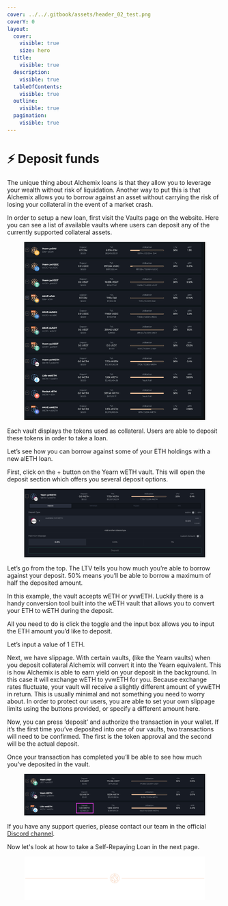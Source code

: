 ```yaml
---
cover: ../../.gitbook/assets/header_02_test.png
coverY: 0
layout:
  cover:
    visible: true
    size: hero
  title:
    visible: true
  description:
    visible: true
  tableOfContents:
    visible: true
  outline:
    visible: true
  pagination:
    visible: true
---
```


# ⚡ Deposit funds

The unique thing about Alchemix loans is that they allow you to leverage your wealth without risk of liquidation. Another way to put this is that Alchemix allows you to borrow against an asset without carrying the risk of losing your collateral in the event of a market crash.

In order to setup a new loan, first visit the Vaults page on the website. Here you can see a list of available vaults where users can deposit any of the currently supported collateral assets.

<figure><img src="../../.gitbook/assets/wedqxsz.png" alt=""><figcaption></figcaption></figure>

Each vault displays the tokens used as collateral. Users are able to deposit these tokens in order to take a loan.

Let’s see how you can borrow against some of your ETH holdings with a new alETH loan.

First, click on the + button on the Yearn wETH vault. This will open the deposit section which offers you several deposit options.

<figure><img src="../../.gitbook/assets/image (3) (1).png" alt=""><figcaption></figcaption></figure>

Let’s go from the top. The LTV tells you how much you’re able to borrow against your deposit. 50% means you’ll be able to borrow a maximum of half the deposited amount.

In this example, the vault accepts wETH or yvwETH. Luckily there is a handy conversion tool built into the wETH vault that allows you to convert your ETH to wETH during the deposit.

All you need to do is click the toggle and the input box allows you to input the ETH amount you’d like to deposit.

Let’s input a value of 1 ETH.

Next, we have slippage. With certain vaults, (like the Yearn vaults) when you deposit collateral Alchemix will convert it into the Yearn equivalent. This is how Alchemix is able to earn yield on your deposit in the background. In this case it will exchange wETH to yvwETH for you. Because exchange rates fluctuate, your vault will receive a slightly different amount of yvwETH in return. This is usually minimal and not something you need to worry about. In order to protect our users, you are able to set your own slippage limits using the buttons provided, or specify a different amount here.

Now, you can press ‘deposit’ and authorize the transaction in your wallet. If it’s the first time you’ve deposited into one of our vaults, two transactions will need to be confirmed. The first is the token approval and the second will be the actual deposit.

Once your transaction has completed you’ll be able to see how much you’ve deposited in the vault.



<figure><img src="../../.gitbook/assets/image (4) (1).png" alt=""><figcaption></figcaption></figure>

If you have any support queries, please contact our team in the official [Discord channel](https://alchemix-finance.gitbook.io/user-docs/resources).

Now let's look at how to take a Self-Repaying Loan in the next page.

<figure><img src="../../.gitbook/assets/header_02_test.png" alt=""><figcaption></figcaption></figure>
